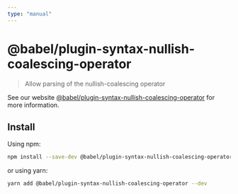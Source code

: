 ```yaml
---
type: "manual"
---
```


# @babel/plugin-syntax-nullish-coalescing-operator

> Allow parsing of the nullish-coalescing operator

See our website [@babel/plugin-syntax-nullish-coalescing-operator](https://babeljs.io/docs/en/next/babel-plugin-syntax-nullish-coalescing-operator.html) for more information.

## Install

Using npm:

```sh
npm install --save-dev @babel/plugin-syntax-nullish-coalescing-operator
```

or using yarn:

```sh
yarn add @babel/plugin-syntax-nullish-coalescing-operator --dev
```
